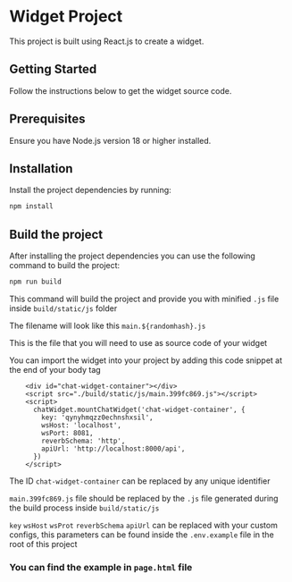 # Widget Project

This project is built using React.js to create a widget.

## Getting Started

Follow the instructions below to get the widget source code.

## Prerequisites

Ensure you have Node.js version 18 or higher installed.

## Installation

Install the project dependencies by running:

```bash
npm install
```

## Build the project

After installing the project dependencies you can use the following command to build the project:

```bash
npm run build
```

This command will build the project and provide you with minified `.js` file inside `build/static/js` folder

The filename will look like this `main.${randomhash}.js`

This is the file that you will need to use as source code of your widget

You can import the widget into your project by adding this code snippet at the end of your body tag

```
    <div id="chat-widget-container"></div>
    <script src="./build/static/js/main.399fc869.js"></script>
    <script>
      chatWidget.mountChatWidget('chat-widget-container', {
        key: 'qynyhmqzz0echnshxsil',
        wsHost: 'localhost',
        wsPort: 8081,
        reverbSchema: 'http',
        apiUrl: 'http://localhost:8000/api',
      })
    </script>
```
The ID `chat-widget-container` can be replaced by any unique identifier

`main.399fc869.js` file should be replaced by the `.js` file generated during the build process inside `build/static/js`

`key` `wsHost` `wsProt` `reverbSchema` `apiUrl` can be replaced with your custom configs, this parameters can be found inside the `.env.example` file in the root of this project

### You can find the example in `page.html` file